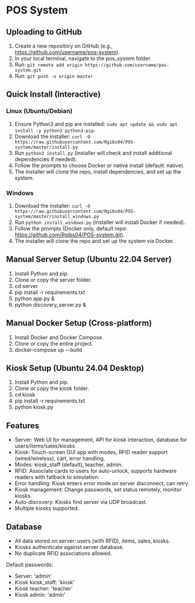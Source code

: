 # POS System

## Uploading to GitHub
1. Create a new repository on GitHub (e.g., https://github.com/username/pos-system).
2. In your local terminal, navigate to the pos_system folder.
3. Run: `git remote add origin https://github.com/username/pos-system.git`
4. Run: `git push -u origin master`

## Quick Install (Interactive)
### Linux (Ubuntu/Debian)
1. Ensure Python3 and pip are installed: `sudo apt update && sudo apt install -y python3 python3-pip`.
2. Download the installer: `curl -O https://raw.githubusercontent.com/Rgibs04/POS-system/master/install.py`
3. Run `python3 install.py` (installer will check and install additional dependencies if needed).
4. Follow the prompts to choose Docker or native install (default: native).
5. The installer will clone the repo, install dependencies, and set up the system.

### Windows
1. Download the installer: `curl -O https://raw.githubusercontent.com/Rgibs04/POS-system/master/install_windows.py`
2. Run `python install_windows.py` (installer will install Docker if needed).
3. Follow the prompts (Docker only, default repo: https://github.com/Rgibs04/POS-system.git).
4. The installer will clone the repo and set up the system via Docker.

## Manual Server Setup (Ubuntu 22.04 Server)
1. Install Python and pip.
2. Clone or copy the server folder.
3. cd server
4. pip install -r requirements.txt
5. python app.py &
6. python discovery_server.py &

## Manual Docker Setup (Cross-platform)
1. Install Docker and Docker Compose.
2. Clone or copy the entire project.
3. docker-compose up --build

## Kiosk Setup (Ubuntu 24.04 Desktop)
1. Install Python and pip.
2. Clone or copy the kiosk folder.
3. cd kiosk
4. pip install -r requirements.txt
5. python kiosk.py

## Features
- Server: Web UI for management, API for kiosk interaction, database for users/items/sales/kiosks.
- Kiosk: Touch-screen GUI app with modes, RFID reader support (wired/wireless), cart, error handling.
- Modes: kiosk_staff (default), teacher, admin.
- RFID: Associate cards to users for auto-unlock, supports hardware readers with fallback to simulation.
- Error handling: Kiosk enters error mode on server disconnect, can retry.
- Kiosk management: Change passwords, set status remotely, monitor kiosks.
- Auto-discovery: Kiosks find server via UDP broadcast.
- Multiple kiosks supported.

## Database
- All data stored on server: users (with RFID), items, sales, kiosks.
- Kiosks authenticate against server database.
- No duplicate RFID associations allowed.

Default passwords:
- Server: 'admin'
- Kiosk kiosk_staff: 'kiosk'
- Kiosk teacher: 'teacher'
- Kiosk admin: 'admin'
